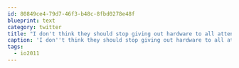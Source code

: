 ```yaml
---
id: 80849ce4-79d7-46f3-b48c-8fbd0278e48f
blueprint: text
category: twitter
title: "I don't think they should stop giving out hardware to all attendees of  #io2011. It attracts the wrong kind of registrations."
caption: 'I don''t think they should stop giving out hardware to all attendees of  <span class="hashtag hashtag_local">#<a href="http://tweettemp.darylchymko.ca/?tag=io2011">io2011</a>. It attracts the wrong kind of registrations.'
tags:
  - io2011
---
```

